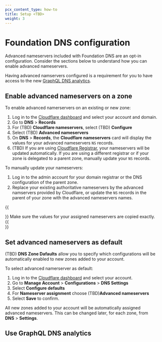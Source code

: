 ```yaml
---
pcx_content_type: how-to
title: Setup <TBD>
weight: 3
---
```


# Foundation DNS configuration

Advanced nameservers included with Foundation DNS are an opt-in configuration. Consider the sections below to understand how you can enable advanced nameservers.

Having advanced namservers configured is a requirement for you to have access to the new [GraphQL DNS analytics](#use-graphql-dns-analytics).

## Enable advanced nameservers on a zone

To enable advanced namerservers on an existing or new zone:

1. Log in to the [Cloudflare dashboard](https://dash.cloudflare.com/login) and select your account and domain.
2. Go to **DNS** > **Records**
3. For (TBD) **Cloudflare nameservers**, select (TBD) **Configure**
4. Select (TBD) **Advanced nameservers**
5. On **DNS** > **Records**, the **Cloudflare nameservers** card will display the values for your advanced nameservers `NS` records.
6. (TBD) If you are using [Cloudflare Registrar](/registrar/), your nameservers will be updated automatically. If you are using a different registrar or if your zone is delegated to a parent zone, manually update your `NS` records.

To manually update your nameservers:
1. Log in to the admin account for your domain registrar or the DNS configuration of the parent zone.
2. Replace your existing authoritative nameservers by the advanced namservers provided by Cloudflare, or update the `NS` records in the parent of your zone with the advanced nameservers names.

{{<Aside type="warning">}}
Make sure the values for your assigned nameservers are copied exactly.
{{</Aside>}}

## Set advanced nameservers as default

(TBD) **DNS Zone Dafaults** allow you to specify which configurations will be automatically enabled to new zones added to your account.

To select advanced namerserver as default:

1. Log in to the [Cloudflare dashboard](https://dash.cloudflare.com/login) and select your account.
2. Go to **Manage Account** > **Configurations** > **DNS Settings**
3. Select **Configure defaults**
4. For **Nameserver assignment** choose (TBD)**Advanced nameservers**
5. Select **Save** to confirm.

All new zones added to your account will be automatically assigned advanced nameservers. This can be changed later, for each zone, from **DNS** > **Settings**.

## Use GraphQL DNS analytics